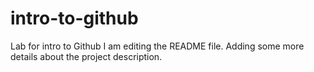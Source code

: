 # intro-to-github
Lab for intro to Github
I am editing the README file. Adding some more details about the project description.
